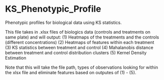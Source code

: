 # KS_Phenotypic_Profile
Phenotypic profiles for biological data using KS statistics.

This file takes in .xlsx files of biologics data (controls and treatments on same plate) and will output:
(1) Heatmaps of the treatments and the controls (different concentrations)
(2) Heatmaps of features within each treatment
(3) KS statistics between treatment and control
(4) Mahalanobis distance between treatment and control distribution clusters
(5) Kernel Density Estimation

Note that this will take the file path, types of observations looking for within the xlsx file and eliminate features based on outputes of (1) - (5).
